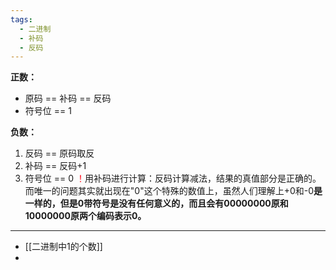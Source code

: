 ```yaml
---
tags:
  - 二进制
  - 补码
  - 反码
---
```

**正数：**
- 原码 == 补码 == 反码
- 符号位 == 1

**负数：**
1. 反码 == 原码取反
2. 补码 == 反码+1
3. 符号位 == 0
<font color=#FF0211>！</font>用补码进行计算：反码计算减法，结果的真值部分是正确的。而唯一的问题其实就出现在"0"这个特殊的数值上，虽然人们理解上+0和-0**是一样的，但是0带符号是没有任何意义的，而且会有$0000 0000$原和$1000 0000$原两个编码表示0。**

---
- [[二进制中1的个数]]
- 